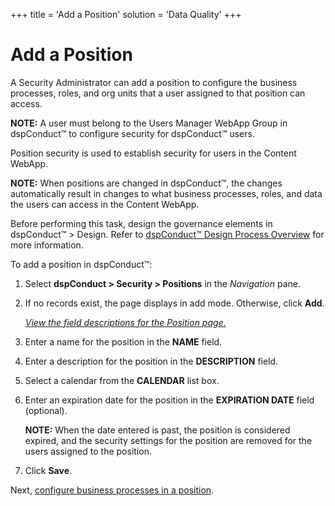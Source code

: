 +++
title = 'Add a Position'
solution = 'Data Quality'
+++

# Add a Position

A Security Administrator can add a position to configure the business
processes, roles, and org units that a user assigned to that position
can access.

<span style="font-weight: bold;">NOTE:</span> A user must belong to the
Users Manager WebApp Group in <span>dspConduct™</span> to configure
security for <span>dspConduct™</span> users.

Position security is used to establish security for users in the Content
WebApp.

**NOTE:** When positions are changed in dspConduct™, the changes
automatically result in changes to what business processes, roles, and
data the users can access in the Content WebApp.

Before performing this task, design the governance elements in
dspConduct™ \> Design. Refer to <span>[dspConduct™ Design Process
Overview](dspConduct_Design_Process_Overview.htm)</span> for more
information.

To add a position in dspConduct™:

1.  Select <span style="font-weight: bold;">dspConduct \>
    </span>**Security \> Positions** in the *Navigation* pane.

2.  If no records exist, the page displays in add mode. Otherwise, click
    **Add**.
    
    *[View the field descriptions for the Position
    page.](../Page_Desc/Position.htm)*

3.  Enter a name for the position in the **NAME** field.

4.  Enter a description for the position in the **DESCRIPTION** field.

5.  Select a calendar from the **CALENDAR** list box.

6.  Enter an expiration date for the position in the **EXPIRATION DATE**
    field (optional).
    
    **NOTE:** When the date entered is past, the position is considered
    expired, and the security settings for the position are removed for
    the users assigned to the position.

7.  Click **Save**.

Next, [configure business processes in a
position](Configure_Business_Processes_in_a_Position.htm).
